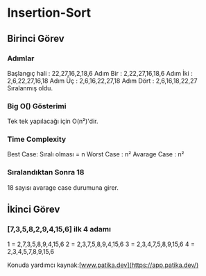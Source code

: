 # Insertion-Sort

## Birinci Görev

### Adımlar

  Başlangıç hali : 22,27,16,2,18,6
  Adım Bir : 2,22,27,16,18,6
  Adım İki : 2,6,22,27,16,18
  Adım Üç : 2,6,16,22,27,18
  Adım Dört : 2,6,16,18,22,27
  Sıralanmış oldu.

### Big O() Gösterimi
  
  Tek tek yapılacağı için O(n²)'dir.

### Time Complexity
   
   Best Case: Sıralı olması = n
   Worst Case : n²
   Avarage Case : n²

### Sıralandıktan Sonra 18
    
   18 sayısı avarage case durumuna girer.

## İkinci Görev

### [7,3,5,8,2,9,4,15,6] ilk 4 adamı

  1 = 2,7,3,5,8,9,4,15,6
  2 = 2,3,7,5,8,9,4,15,6
  3 = 2,3,4,7,5,8,9,15,6
  4 = 2,3,4,5,7,8,9,15,6

Konuda yardımcı kaynak:[www.patika.dev](https://app.patika.dev/)

